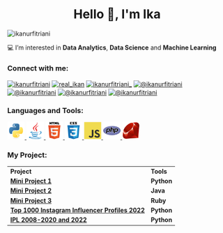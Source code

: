 <h1 align="center">Hello 👋, I'm Ika</h1>
<p align="left"> <img src="https://komarev.com/ghpvc/?username=ikanurfitriani&label=Profile%20Views&color=0e75b6&style=flat" alt="ikanurfitriani" /> </p>

💻 I’m interested in **Data Analytics**, **Data Science** and **Machine Learning** <br>

<h3 align="left">Connect with me:</h3>
<p align="left">
<a href="https://linkedin.com/in/ikanurfitriani/" target="blank"><img align="center" src="https://raw.githubusercontent.com/rahuldkjain/github-profile-readme-generator/master/src/images/icons/Social/linked-in-alt.svg" alt="ikanurfitriani" height="30" width="40" /></a>
<a href="https://instagram.com/ikanurfitriani_" target="blank"><img align="center" src="https://raw.githubusercontent.com/rahuldkjain/github-profile-readme-generator/master/src/images/icons/Social/instagram.svg" alt="real_ikan" height="30" width="40" /></a>
<a href="https://twitter.com/ikanurfitriani_" target="blank"><img align="center" src="https://raw.githubusercontent.com/rahuldkjain/github-profile-readme-generator/master/src/images/icons/Social/twitter.svg" alt="ikanurfitriani_" height="30" width="40" /></a>
<a href="https://facebook.com/ika.nurfitriani.1" target="blank"><img align="center" src="https://raw.githubusercontent.com/rahuldkjain/github-profile-readme-generator/master/src/images/icons/Social/facebook.svg" alt="@ikanurfitriani" height="30" width="40" /></a>
<a href="https://www.kaggle.com/ikanurfitriani" target="blank"><img align="center" src="https://raw.githubusercontent.com/rahuldkjain/github-profile-readme-generator/master/src/images/icons/Social/kaggle.svg" alt="@ikanurfitriani" height="30" width="40" /></a>
<a href="https://medium.com/@ikanurfitriani" target="blank"><img align="center" src="https://raw.githubusercontent.com/rahuldkjain/github-profile-readme-generator/master/src/images/icons/Social/medium.svg" alt="@ikanurfitriani" height="30" width="40" /></a>
<a href="https://open.spotify.com/user/17wo251yi63ji18yxahoucuxc" target="blank"><img align="center" src="https://raw.githubusercontent.com/rahuldkjain/github-profile-readme-generator/master/src/images/icons/Social/spotify.svg" alt="@ikanurfitriani" height="30" width="40" /></a>
</p>

<h3 align="left">Languages and Tools:</h3>
<p align="left"> 
<a href="https://www.python.org" target="_blank" rel="noreferrer"> <img src="https://raw.githubusercontent.com/devicons/devicon/master/icons/python/python-original.svg" alt="python" width="40" height="40"/> </a>
<a href="https://www.java.com" target="_blank" rel="noreferrer"> <img src="https://raw.githubusercontent.com/devicons/devicon/master/icons/java/java-original.svg" alt="java" width="40" height="40"/> </a>
<a href="https://www.w3.org/html/" target="_blank" rel="noreferrer"> <img src="https://raw.githubusercontent.com/devicons/devicon/master/icons/html5/html5-original-wordmark.svg" alt="html5" width="40" height="40"/> </a>
<a href="https://www.w3schools.com/css/" target="_blank" rel="noreferrer"> <img src="https://raw.githubusercontent.com/devicons/devicon/master/icons/css3/css3-original-wordmark.svg" alt="css3" width="40" height="40"/> </a> 
<a href="https://developer.mozilla.org/en-US/docs/Web/JavaScript" target="_blank" rel="noreferrer"> <img src="https://raw.githubusercontent.com/devicons/devicon/master/icons/javascript/javascript-original.svg" alt="javascript" width="40" height="40"/> </a>
<a href="https://www.php.net" target="_blank" rel="noreferrer"> <img src="https://raw.githubusercontent.com/devicons/devicon/master/icons/php/php-original.svg" alt="php" width="40" height="40"/> </a> 
<a href="https://www.ruby-lang.org/id/" target="_blank" rel="noreferrer"> <img src="https://raw.githubusercontent.com/devicons/devicon/master/icons/ruby/ruby-original.svg" alt="php" width="40" height="40"/> </a>
</p>

<h3 align="left">My Project:</h3>
<table>
    <tr>
      <td><b>Project</b></td>
      <td><b>Tools</b></td>
    </tr>
    <tr>
      <td><b><a href="https://github.com/ikanurfitriani/Mini-Project-using-Python" target="_blank">Mini Project 1</b></td>
      <td><b>Python</b></td>
    </tr>
    <tr>
      <td><b><a href="https://github.com/ikanurfitriani/Mini-Project-using-Java" target="_blank">Mini Project 2</b></td>
      <td><b>Java</b></td>
    </tr>
    <tr>
      <td><b><a href="https://github.com/ikanurfitriani/Mini-Project-using-Ruby" target="_blank">Mini Project 3</b></td>
      <td><b>Ruby</b></td>
    </tr>
    <tr>
      <td><b><a href="https://github.com/ikanurfitriani/Top-1000-Instagram-Influencer-2022" target="_blank">Top 1000 Instagram Influencer Profiles 2022</b></td>
      <td><b>Python</b></td>
    </tr>
    <tr>
      <td><b><a href="https://github.com/ikanurfitriani/IPL_2008-2020_and_2022" target="_blank">IPL 2008-2020 and 2022</b></td>
      <td><b>Python</b></td>
    </tr>
</table>